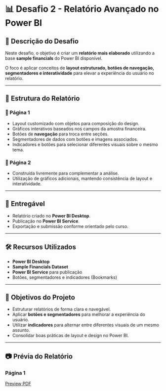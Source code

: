 # 📊 Desafio 2 - Relatório Avançado no Power BI

## 📝 Descrição do Desafio
Neste desafio, o objetivo é criar um **relatório mais elaborado** utilizando a base **sample financials** do Power BI disponível. 

O foco é aplicar conceitos de **layout estruturado, botões de navegação, segmentadores e interatividade** para elevar a experiência do usuário no relatório.

---

## 📂 Estrutura do Relatório

### 🔹 Página 1
- Layout customizado com objetos para composição do design.  
- Gráficos interativos baseados nos campos da amostra financeira.  
- Botões de **navegação** para troca entre seções.  
- Segmentadores de dados com botões e imagens associados.  
- Indicadores e botões para selecionar diferentes visuais sobre o mesmo tema.  

### 🔹 Página 2
- Construída livremente para complementar a análise.  
- Utilização de gráficos adicionais, mantendo consistência de layout e interatividade.  

---

## 🚀 Entregável
- Relatório criado no **Power BI Desktop**.  
- Publicação no **Power BI Service**.  
- Exportação e submissão conforme orientado pelo curso.  

---

## 🛠️ Recursos Utilizados
- **Power BI Desktop**  
- **Sample Financials Dataset**  
- **Power BI Service** para publicação  
- Botões, segmentadores e indicadores (Bookmarks)  

---

## 📌 Objetivos do Projeto
- Estruturar relatórios de forma clara e navegável.  
- Aplicar **botões e segmentadores** para melhorar a experiência do usuário.  
- Utilizar **indicadores** para alternar entre diferentes visuais de um mesmo assunto.  
- Consolidar boas práticas de layout e design no Power BI.  

---

## 📷 Prévia do Relatório

### Página 1
[Preview PDF](./desafio2_relatoriocriativo.pdf)


